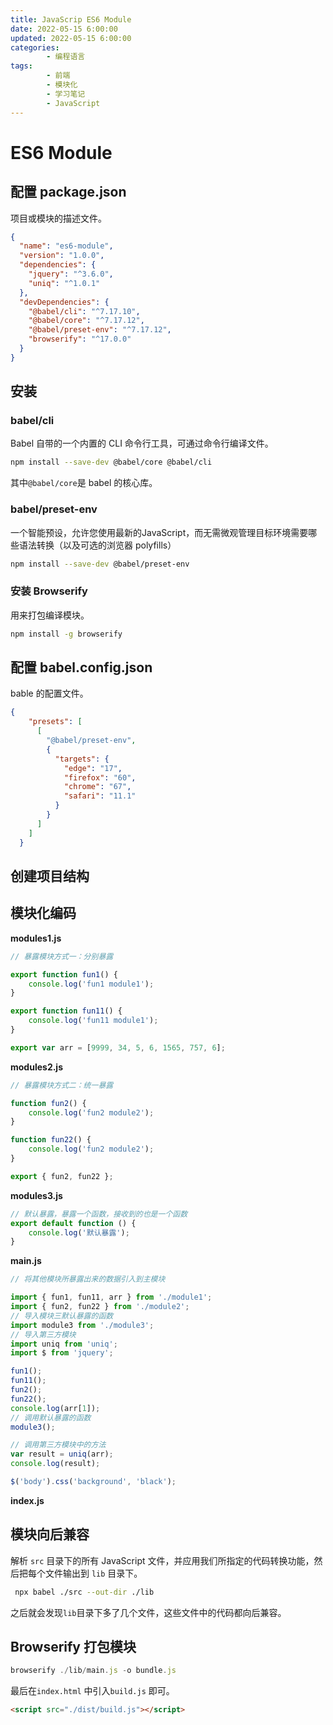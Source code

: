 ```yaml
---
title: JavaScrip ES6 Module
date: 2022-05-15 6:00:00
updated: 2022-05-15 6:00:00
categories:
        - 编程语言
tags:
        - 前端
        - 模块化
        - 学习笔记
        - JavaScript
---
```


# ES6 Module

## 配置 package.json

项目或模块的描述文件。

```json
{
  "name": "es6-module",
  "version": "1.0.0",
  "dependencies": {
    "jquery": "^3.6.0",
    "uniq": "^1.0.1"
  },
  "devDependencies": {
    "@babel/cli": "^7.17.10",
    "@babel/core": "^7.17.12",
    "@babel/preset-env": "^7.17.12",
    "browserify": "^17.0.0"
  }
}
```

## 安装

### babel/cli

Babel 自带的一个内置的 CLI 命令行工具，可通过命令行编译文件。

```sh
npm install --save-dev @babel/core @babel/cli
```

其中`@babel/core`是 babel 的核心库。

### babel/preset-env

一个智能预设，允许您使用最新的JavaScript，而无需微观管理目标环境需要哪些语法转换（以及可选的浏览器 polyfills）

```sh
npm install --save-dev @babel/preset-env
```

### 安装 Browserify

用来打包编译模块。

```sh
npm install -g browserify
```

## 配置 babel.config.json

bable 的配置文件。

```json
{
    "presets": [
      [
        "@babel/preset-env",
        {
          "targets": {
            "edge": "17",
            "firefox": "60",
            "chrome": "67",
            "safari": "11.1"
          }
        }
      ]
    ]
  }
```

## 创建项目结构

## 模块化编码

**modules1.js**

```js
// 暴露模块方式一：分别暴露

export function fun1() {
	console.log('fun1 module1');
}

export function fun11() {
	console.log('fun11 module1');
}

export var arr = [9999, 34, 5, 6, 1565, 757, 6];
```

**modules2.js**

```js
// 暴露模块方式二：统一暴露

function fun2() {
	console.log('fun2 module2');
}

function fun22() {
	console.log('fun2 module2');
}

export { fun2, fun22 };

```

**modules3.js**

```js
// 默认暴露，暴露一个函数，接收到的也是一个函数
export default function () {
	console.log('默认暴露');
}
```

**main.js**

```js
// 将其他模块所暴露出来的数据引入到主模块

import { fun1, fun11, arr } from './module1';
import { fun2, fun22 } from './module2';
// 导入模块三默认暴露的函数
import module3 from './module3';
// 导入第三方模块
import uniq from 'uniq';
import $ from 'jquery';

fun1();
fun11();
fun2();
fun22();
console.log(arr[1]);
// 调用默认暴露的函数
module3();

// 调用第三方模块中的方法
var result = uniq(arr);
console.log(result);

$('body').css('background', 'black');

```

**index.js**



## 模块向后兼容 

解析 `src` 目录下的所有 JavaScript 文件，并应用我们所指定的代码转换功能，然后把每个文件输出到 `lib` 目录下。

```sh
 npx babel ./src --out-dir ./lib
```

之后就会发现`lib`目录下多了几个文件，这些文件中的代码都向后兼容。

## Browserify 打包模块

```js
browserify ./lib/main.js -o bundle.js
```

最后在`index.html` 中引入`build.js` 即可。

```HTML
<script src="./dist/build.js"></script>
```

